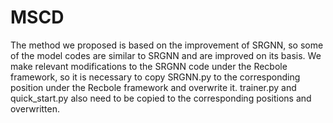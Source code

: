 # MSCD

The method we proposed is based on the improvement of SRGNN, so some of the model codes are similar to SRGNN and are improved on its basis. 
We make relevant modifications to the SRGNN code under the Recbole framework, so it is necessary to copy SRGNN.py to the corresponding position under the Recbole framework and overwrite it. 
trainer.py and quick_start.py also need to be copied to the corresponding positions and overwritten.
